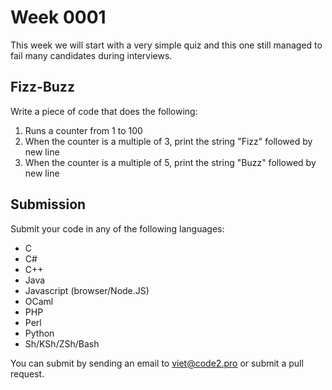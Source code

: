 # Week 0001

This week we will start with a very simple quiz and this one still managed to fail many candidates during interviews.

## Fizz-Buzz

Write a piece of code that does the following:

1. Runs a counter from 1 to 100
2. When the counter is a multiple of 3, print the string "Fizz" followed by new line
3. When the counter is a multiple of 5, print the string "Buzz" followed by new line

## Submission

Submit your code in any of the following languages:

* C
* C#
* C++
* Java
* Javascript (browser/Node.JS)
* OCaml
* PHP
* Perl
* Python
* Sh/KSh/ZSh/Bash

You can submit by sending an email to viet@code2.pro or submit a pull request.

